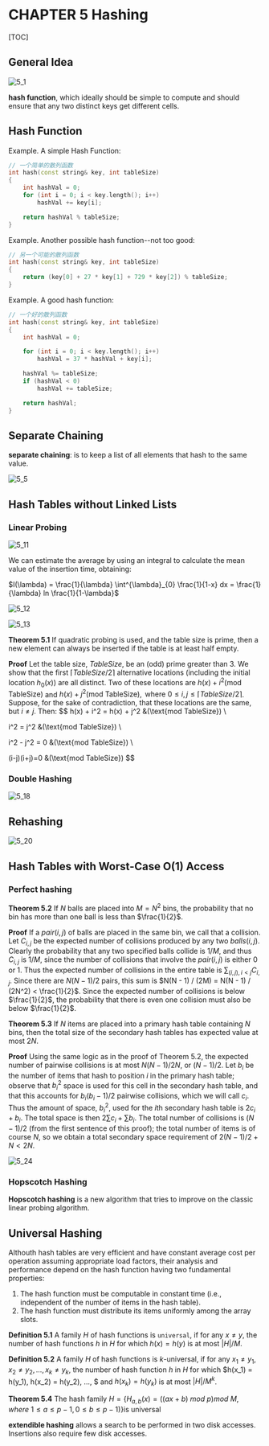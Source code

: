 # CHAPTER 5 Hashing

[TOC]



## General Idea

![5_1](res/5_1.png)

**hash function**, which ideally should be simple to compute and should ensure that any two distinct keys get different cells.



## Hash Function

Example. A simple Hash Function:

```c++
// 一个简单的散列函数
int hash(const string& key, int tableSize)
{
    int hashVal = 0;
    for (int i = 0; i < key.length(); i++)
        hashVal += key[i];

    return hashVal % tableSize;
}
```

Example. Another possible hash function--not too good:

```c++
// 另一个可能的散列函数
int hash(const string& key, int tableSize)
{
    return (key[0] + 27 * key[1] + 729 * key[2]) % tableSize;
}
```

Example. A good hash function:

```c++
// 一个好的散列函数
int hash(const string& key, int tableSize)
{
    int hashVal = 0;

    for (int i = 0; i < key.length(); i++)
        hashVal = 37 * hashVal + key[i];

    hashVal %= tableSize;
    if (hashVal < 0)
        hashVal += tableSize;

    return hashVal;
}
```



## Separate Chaining

**separate chaining**: is to keep a list of all elements that hash to the same value.

![5_5](res/5_5.png)



## Hash Tables without Linked Lists

### Linear Probing

![5_11](res/5_11.png)

We can estimate the average by using an integral to calculate the mean value of the insertion time, obtaining:

$I(\lambda) = \frac{1}{\lambda} \int^{\lambda}_{0} \frac{1}{1-x} dx = \frac{1}{\lambda} ln \frac{1}{1-\lambda}$

![5_12](res/5_12.png)

![5_13](res/5_13.png)

**Theorem 5.1** If quadratic probing is used, and the table size is prime, then a new element can always be inserted if the table is at least half empty.

**Proof** Let the table size, $TableSize$, be an (odd) prime greater than 3. We show that the first $\lceil TableSize / 2 \rceil$ alternative locations (including the initial location $h_0(x)$) are all distinct. Two of these locations are $h(x) + i^2 (\text{mod TableSize})$ and $h(x) + j^2 (\text{mod TableSize}), \text{ where } 0 \leq i,j \leq \lceil TableSize / 2 \rceil$. Suppose, for the sake of contradiction, that these locations are the same, but $i \neq j$. Then:
$$
h(x) + i^2 = h(x) + j^2 &(\text{mod TableSize}) \\

i^2 = j^2 &(\text{mod TableSize}) \\

i^2 - j^2 = 0 &(\text{mod TableSize}) \\

(i-j)(i+j)=0 &(\text{mod TableSize})
$$

### Double Hashing

![5_18](res/5_18.png)



## Rehashing

![5_20](res/5_20.png)



## Hash Tables with Worst-Case O(1) Access

### Perfect hashing

**Theorem 5.2** If $N$ balls are placed into $M = N^2$ bins, the probability that no bin has more than one ball is less than $\frac{1}{2}$.

**Proof** If a $pair(i, j)$ of balls are placed in the same bin, we call that a collision. Let $C_{i, j}$ be the expected number of collisions produced by any two $balls(i, j)$. Clearly the probability that any two specified balls collide is $1/M$, and thus $C_{i,j}$ is $1/M$, since the number of collisions that involve the $pair(i, j)$ is either 0 or 1. Thus the expected number of collisions in the entire table is $\sum_{(i, j), i < j} C_{i, j}$. Since there are $N(N - 1) / 2$ pairs, this sum is $N(N - 1) / (2M) = N(N - 1) / (2N^2) < \frac{1}{2}$. Since the expected number of collisions is below $\frac{1}{2}$, the probability that there is even one collision must also be below $\frac{1}{2}$.

**Theorem 5.3** If $N$ items are placed into a primary hash table containing $N$ bins, then the total size of the secondary hash tables has expected value at most $2N$.

**Proof** Using the same logic as in the proof of Theorem 5.2, the expected number of pairwise collisions is at most $N(N - 1) / 2N$, or $(N - 1) / 2$. Let $b_i$ be the number of items that hash to position $i$ in the primary hash table; observe that $b_i^2$ space is used for this cell in the secondary hash table, and that this accounts for $b_i(b_i - 1) / 2$ pairwise collisions, which we will call $c_i$. Thus the amount of space, $b_i^2$, used for the $i$th secondary hash table is $2c_i + b_i$. The total space is then $2\sum c_i + \sum b_i$. The total number of collisions is $(N - 1) / 2$ (from the first sentence of this proof); the total number of items is of course $N$, so we obtain a total secondary space requirement of $2(N - 1) / 2 + N < 2N$.

![5_24](res/5_24.png)

### Hopscotch Hashing

**Hopscotch hashing** is a new algorithm that tries to improve on the classic linear probing algorithm.



## Universal Hashing

Althouth hash tables are very efficient and have constant average cost per operation assuming appropriate load factors, their analysis and performance depend on the hash function having two fundamental properties:

1. The hash function must be computable in constant time (i.e., independent of the number of items in the hash table).
2. The hash function must distribute its items uniformly among the array slots.

**Definition 5.1** A family $H$ of hash functions is `universal`, if for any $x \neq y$, the number of hash functions $h$ in $H$ for which $h(x) = h(y)$ is at most $|H|/M$.

**Definition 5.2** A family $H$ of hash functions is $k$-universal, if for any $x_1 \neq y_1, x_2 \neq y_2, ..., x_k \neq y_k$, the number of hash function $h$ in $H$ for which $h(x_1) = h(y_1), h(x_2) = h(y_2), ..., $ and $h(x_k) = h(y_k)$ is at most $|H|/M^k$.

**Theorem 5.4** The hash family $H = \{H_{a,b}(x) = ((ax + b)\ mod\ p) mod\ M, where\ 1 \leq a \leq p - 1, 0 \leq b \leq p - 1)\} \text{is universal}$ 

**extendible hashing** allows a search to be performed in two disk accesses. Insertions also require few disk accesses.

